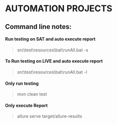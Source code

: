 # AUTOMATION PROJECTS


## Command line notes:
#### Run testing on SAT and auto execute report

> src\test\resources\bat\runAll.bat -s

#### To Run testing on LIVE  and auto execute report

> src\test\resources\bat\runAll.bat -l

#### Only run testing

> mvn clean test

#### Only execute Report

> allure serve target/allure-results 